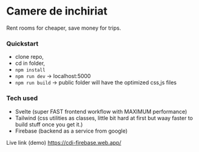 # Camere de inchiriat

Rent rooms for cheaper, save money for trips.


### Quickstart

- clone repo, 
- cd in folder, 
- `npm install`
- `npm run dev` -> localhost:5000
- `npm run build` -> public folder will have the optimized css,js files


### Tech used

- Svelte (super FAST frontend workflow with MAXIMUM performance)
- Tailwind (css utilities as classes, little bit hard at first but waay faster to build stuff once you get it.)
- Firebase (backend as a service from google)


Live link (demo)
https://cdi-firebase.web.app/

